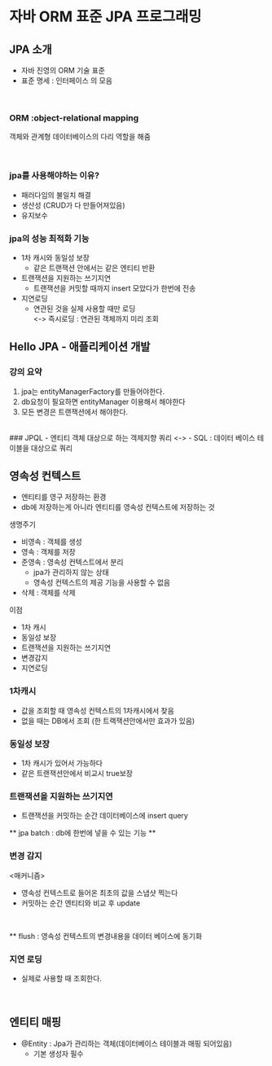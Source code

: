 # 자바 ORM 표준 JPA 프로그래밍
## JPA 소개  
- 자바 진영의 ORM 기술 표준
- 표준 명세 : 인터페이스 의 모음

<br>

### ORM :object-relational mapping
객체와 관계형 데이터베이스의 다리 역할을 해줌

<br>

### jpa를 사용해야하는 이유?
- 패러다임의 불일치 해결
- 생산성 (CRUD가 다 만들어져있음)
- 유지보수 

### jpa의 성능 최적화 기능
- 1차 캐시와 동일성 보장
    - 같은 트랜잭션 안에서는 같은 엔티티 반환
- 트랜잭션을 지원하는 쓰기지연 
    - 트랜잭션을 커밋할 때까지 insert 모았다가 한번에 전송
- 지연로딩
    - 연관된 것을 실제 사용할 때만 로딩 <br> 
    <-> 즉시로딩 : 연관된 객체까지 미리 조회

## Hello JPA - 애플리케이션 개발
### 강의 요약
1. jpa는 entityManagerFactory를 만들어야한다.
2. db요청이 필요하면 entityManager 이용해서 해야한다
3. 모든 변경은 트랜잭션에서 해야한다.
<br>
### JPQL
- 엔티티 객체 대상으로 하는 객제지향 쿼리
 <->
 - SQL : 데이터 베이스 테이블을 대상으로 쿼리

<br>

## 영속성 컨텍스트
- 엔티티를 영구 저장하는 환경
- db에 저장하는게 아니라 엔티티를 영속성 컨텍스트에 저장하는 것

생명주기 
- 비영속 : 객체를 생성 
- 영속 : 객체를 저장
- 준영속 : 영속성 컨텍스트에서 분리
    - jpa가 관리하지 않는 상태 
    - 영속성 컨텍스트의 제공 기능을 사용할 수 없음
- 삭제 : 객체를 삭제


이점
- 1차 캐시
- 동일성 보장
- 트랜잭션을 지원하는 쓰기지연
- 변경감지
- 지연로딩

### 1차캐시
- 값을 조회할 때 영속성 컨텍스트의 1차캐시에서 찾음
- 없을 때는 DB에서 조회
(한 트랙잭션안에서만 효과가 있음)

### 동일성 보장
- 1차 캐시가 있어서 가능하다
- 같은 트랜잭션안에서 비교시 true보장

### 트랜잭션을 지원하는 쓰기지연
- 트랜잭션을 커밋하는 순간 데이터베이스에  insert query

** jpa batch : db에 한번에 넣을 수 있는 기능 **

### 변경 감지
<매커니즘>
- 영속성 컨텍스트로 들어온 최초의 값을 스냅샷 찍는다
-  커밋하는 순간 엔티티와 비교 후 update
<br>

** flush : 영속성 컨텍스트의 변경내용을 데이터 베이스에 동기화

### 지연 로딩
- 실제로 사용할 때 조회한다.
<br>

## 엔티티 매핑

- @Entity : Jpa가 관리하는 객체(데이터베이스 테이블과 매핑 되어있음)
    - 기본 생성자 필수



